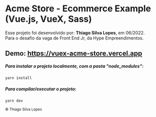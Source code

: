 <!--
<div align="center">
<img src="./ReadMeFiles/app.jpg" align="center">
</div>-->

# Acme Store - Ecommerce Example (Vue.js, VueX, Sass)

<p>Esse projeto foi desenvolvido por: <strong>Thiago Silva Lopes</strong>, em 06/2022.</br>
Para o desafio da vaga de Front End Jr, da Hype Empreendimentos.</p>

## Demo: https://vuex-acme-store.vercel.app

##### Para instalar o projeto localmente, com a pasta "node_modules":

```
yarn install
```

##### Para compilar/executar o projeto:

```
yarn dev
```

<small>© Thiago Silva Lopes </small>
